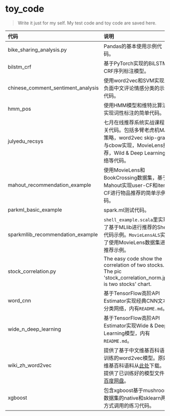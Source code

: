 # toy_code
> Write it just for my self. My test code and toy code are saved here.

| 代码 | 说明 |
| :------ | :------ |
| bike_sharing_analysis.py | Pandas的基本使用示例代码。 |
| bilstm_crf | 基于PyTorch实现的BiLSTM-CRF序列标注模型。 |
| chinese_comment_sentiment_analysis | 使用word2vec和SVM实现正负面中文评论情感分类的示例代码。 |
| hmm_pos | 使用HMM模型和维特比算法实现词性标注的简单代码。|
| julyedu_recsys | 七月在线推荐系统实战课程相关代码。包括多臂老虎机MAB策略，word2vec skip-gram与cbow实现，MovieLens推荐，Wild & Deep Learning网络等代码。 |
| mahout_recommendation_example | 使用MovieLens和BookCrossing数据集，基于Mahout实现user-CF和item-CF进行物品推荐的简单示例代码。 |
| parkml_basic_example | spark.ml测试代码。 |
| sparkmllib_recommendation_example | `shell_example.scala`里实现了基于MLlib进行推荐的Shell代码示例。`MovieLensALS`实现了使用MovieLens数据集进行推荐示例。 |
| stock_correlation.py | The easy code show the correlation of two stocks. The pic 'stock_correlation_norm.jpg' is two stocks' chart. |
| word_cnn | 基于TensorFlow高阶API Estimator实现经典CNN文本分类网络，内有`README.md`。 |
| wide_n_deep_learning | 基于TensorFlow高阶API Estimator实现Wide & Deep Learning模型，内有`README.md`。 |
| wiki_zh_word2vec | 提供了基于中文维基百科语料训练的word2vec模型。原始维基百科语料从[此处](https://dumps.wikimedia.org/zhwiki/latest/zhwiki-latest-pages-articles.xml.bz2)下载。我提供了已训练好的模型文件在[百度网盘](https://pan.baidu.com/s/1Duf-1Y7nM9PbJY0MfxFn1w)。 |
| xgboost | 包含xgboost基于mushroom数据集的native和sklearn两种方式调用的练习代码。|
